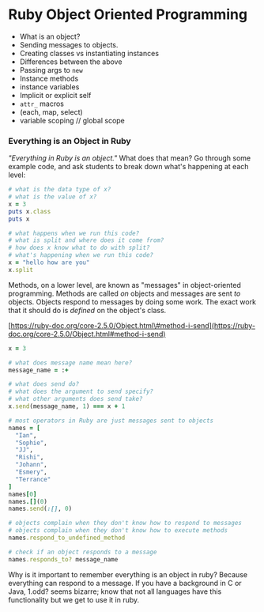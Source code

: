 # Ruby Object Oriented Programming

- What is an object?
- Sending messages to objects.
- Creating classes vs instantiating instances
- Differences between the above
- Passing args to `new`
- Instance methods
- instance variables
- Implicit or explicit self
- `attr_` macros
- (each, map, select)
- variable scoping // global scope

### Everything is an Object in Ruby

_"Everything in Ruby is an object."_ What does that mean? Go through some example code, and ask students to break down what's happening at each level:

```ruby
# what is the data type of x?
# what is the value of x?
x = 3
puts x.class
puts x

# what happens when we run this code?
# what is split and where does it come from?
# how does x know what to do with split?
# what's happening when we run this code?
x = "hello how are you"
x.split
```

Methods, on a lower level, are known as "messages" in object-oriented programming. Methods are called _on_ objects and messages are sent _to_ objects. Objects respond to messages by doing some work. The exact work that it should do is _defined_ on the object's class.

[https://ruby-doc.org/core-2.5.0/Object.html\#method-i-send](https://ruby-doc.org/core-2.5.0/Object.html#method-i-send)

```ruby
x = 3

# what does message name mean here?
message_name = :+

# what does send do?
# what does the argument to send specify?
# what other arguments does send take?
x.send(message_name, 1) === x + 1

# most operators in Ruby are just messages sent to objects
names = [
  "Ian",
  "Sophie",
  "JJ",
  "Rishi",
  "Johann",
  "Esmery",
  "Terrance"
]
names[0]
names.[](0)
names.send(:[], 0)

# objects complain when they don't know how to respond to messages
# objects complain when they don't know how to execute methods
names.respond_to_undefined_method

# check if an object responds to a message
names.responds_to? message_name
```

Why is it important to remember everything is an object in ruby? Because everything can respond to a message. If you have a background in C or Java, 1.odd? seems bizarre; know that not all languages have this functionality but we get to use it in ruby.

